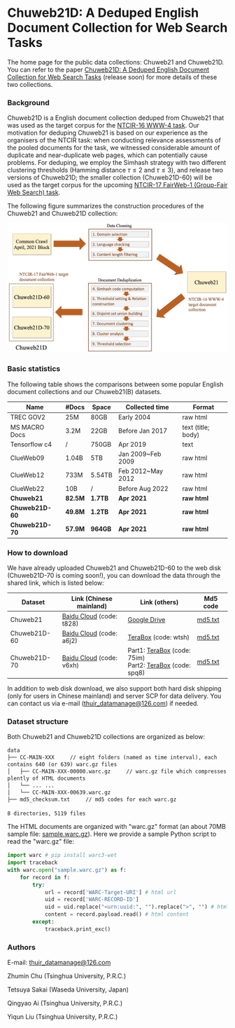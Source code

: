 # Chuweb21D: A Deduped English Document Collection for Web Search Tasks
The home page for the public data collections: Chuweb21 and Chuweb21D. You can refer to the paper [Chuweb21D: A Deduped English Document Collection for Web Search Tasks](#) (release soon) for more details of these two collections.

### Background

Chuweb21D is a English document collection deduped from Chuweb21 that was used as the target corpus for the [NTCIR-16 WWW-4 task](http://sakailab.com/www4/). Our motivation for deduping Chuweb21 is based on our experience as the organisers of the NTCIR task: when conducting relevance assessments of the pooled documents for the task, we witnessed considerable amount of duplicate and near-duplicate web pages, which can potentially cause problems.  For deduping, we employ the Simhash strategy with two different clustering thresholds (Hamming distance $\tau \le 2$ and $\tau \le 3$), and release two versions of Chuweb21D;
the smaller collection (Chuweb21D-60) will be used as the target corpus for the upcoming [NTCIR-17 FairWeb-1 (Group-Fair Web Search) task](http://sakailab.com/fairweb1/).

The following figure summarizes the construction procedures of the Chuweb21 and Chuweb21D collection:

<img src="./materials/images/construction-procedures.jpg" alt="construction procedures" style="zoom:60%;" />

### Basic statistics

The following table shows the comparisons between some popular English document collections and our Chuweb21(B) datasets.

| Name             | #Docs     | Space     | Collected time    | Format             |
| ---------------- | --------- | --------- | ----------------- | ------------------ |
| TREC GOV2        | 25M       | 80GB      | Early 2004        | raw html           |
| MS MACRO Docs    | 3.2M      | 22GB      | Before Jan 2017   | text (title; body) |
| Tensorflow c4    | /         | 750GB     | Apr 2019          | text               |
| ClueWeb09        | 1.04B     | 5TB       | Jan 2009~Feb 2009 | raw html           |
| ClueWeb12        | 733M      | 5.54TB    | Feb 2012~May 2012 | raw html           |
| ClueWeb22        | 10B       | /         | Before Aug 2022   | raw html           |
| **Chuweb21**     | **82.5M** | **1.7TB** | **Apr 2021**      | **raw html**       |
| **Chuweb21D-60** | **49.8M** | **1.2TB** | **Apr 2021**      | **raw html**       |
| **Chuweb21D-70** | **57.9M** | **964GB** | **Apr 2021**      | **raw html**       |

### How to download

We have already uploaded Chuweb21 and Chuweb21D-60 to the web disk (Chuweb21D-70 is coming soon!), you can download the data through the shared link, which is listed below:

| Dataset     | Link (Chinese mainland) | Link (others)    | Md5 code |
| ----------- | ----------------------- | ---------------- | -------- |
| Chuweb21    | [Baidu Cloud](https://pan.baidu.com/s/1TusrCeJWe0TPJZUy9mwpYA) (code: t828) | [Google Drive](https://drive.google.com/drive/folders/11hi_R6cSIHEZx3QwyG5KQjgRVmxXhWta) | [md5.txt](https://github.com/chuzhumin98/Chuweb21D/blob/main/materials/md5/md5_checksum-Chuweb21.txt) |
| Chuweb21D-60 |  [Baidu Cloud](https://pan.baidu.com/s/1-QKEE0eklYJBLyCLujJXOA) (code: a6j2)  | [TeraBox](https://terabox.com/s/1fZm9SRUiFiDjaKpbzrlPLQ) (code: wtsh) | [md5.txt](https://github.com/chuzhumin98/Chuweb21D/blob/main/materials/md5/md5_checksum-Chuweb21D-60.txt) |
| Chuweb21D-70 |  [Baidu Cloud](https://pan.baidu.com/s/1L_BO7_t6LaIYPcmJa7P1oA) (code: v6xh)  | Part1: [TeraBox](https://terabox.com/s/1GrwPTm7KuYMLAHVmGrwc_w) (code: 75im)<br>Part2: [TeraBox](https://terabox.com/s/1OHPn1fqTIcFE_7HJIY3ATg) (code: spq8) | [md5.txt](https://github.com/chuzhumin98/Chuweb21D/blob/main/materials/md5/md5_checksum-Chuweb21D-70.txt) |

In addition to web disk download, we also support both hard disk shipping (only for users in Chinese mainland) and server SCP for data delivery. You can contact us via e-mail (thuir_datamanage@126.com) if needed.

### Dataset structure

Both Chuweb21 and Chuweb21D collections are organized as below:

```
data
├── CC-MAIN-XXX     // eight folders (named as time interval), each contains 640 (or 639) warc.gz files                      
│   ├── CC-MAIN-XXX-00000.warc.gz     // warc.gz file which compresses plently of HTML documents
│   └── ... ...
│   └── CC-MAIN-XXX-00639.warc.gz
├── md5_checksum.txt     // md5 codes for each warc.gz

8 directories, 5119 files
```

The HTML documents are organized with "warc.gz" format (an about 70MB sample file: [sample.warc.gz](https://cloud.tsinghua.edu.cn/f/f346492aca5e4b70b827/)). Here we provide a sample Python script to read the "warc.gz" file:

```python
import warc # pip install warc3-wet
import traceback
with warc.open("sample.warc.gz") as f:
    for record in f:
        try:
            url = record['WARC-Target-URI'] # html url
            uid = record['WARC-RECORD-ID']
            uid = uid.replace("<urn:uuid:", "").replace(">", "") # html doc id
            content = record.payload.read() # html content
        except:
            traceback.print_exc()
```

### Authors

E-mail: thuir_datamanage@126.com

Zhumin Chu (Tsinghua University, P.R.C.)

Tetsuya Sakai (Waseda University, Japan)

Qingyao Ai (Tsinghua University, P.R.C.)

Yiqun Liu (Tsinghua University, P.R.C.)